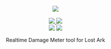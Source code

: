 <p align="center">
  <img src="https://user-images.githubusercontent.com/29287377/170220154-a521b32b-6727-422b-bf69-01b4faaa31da.png" />
  
  <br />
  <br />
  
  <a href="https://github.com/karaeren/loa-details/releases/latest">
    <img src="https://img.shields.io/github/downloads/karaeren/loa-details/total?style=for-the-badge" />
  </a>
  <a href="https://discord.gg/yQmN76dnud">
    <img src="https://img.shields.io/discord/978304863303770113?color=%235865F2&label=Discord&style=for-the-badge" />
  </a>
  
  <br />
  
  <img src="https://img.shields.io/github/package-json/v/karaeren/loa-details?style=flat-square" />
  <img src="https://img.shields.io/github/license/karaeren/loa-details?style=flat-square" />
</p>

<p align="center">Realtime Damage Meter tool for Lost Ark</p>
